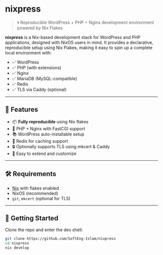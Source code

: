 # nixpress

> 🌀 Reproducible WordPress + PHP + Nginx development environment powered by Nix Flakes

**nixpress** is a Nix-based development stack for WordPress and PHP applications, designed with NixOS users in mind. It provides a declarative, reproducible setup using Nix Flakes, making it easy to spin up a complete local environment with:

- ✅ WordPress
- ✅ PHP (with extensions)
- ✅ Nginx
- ✅ MariaDB (MySQL-compatible)
- ✅ Redis
- ✅ TLS via Caddy (optional)

---

## 🚀 Features

- 📦 **Fully reproducible** using Nix flakes
- 🐘 PHP + Nginx with FastCGI support
- 📚 WordPress auto-installable setup
- 🧠 Redis for caching support
- 🔒 Optionally supports TLS using mkcert & Caddy
- 🔧 Easy to extend and customize

---

## 🛠 Requirements

- [Nix](https://nixos.org/download.html) with flakes enabled
- NixOS (recommended)
- `git`, `mkcert` (optional for TLS)

---

## 🔧 Getting Started

Clone the repo and enter the dev shell:

```bash
git clone https://github.com/SoftEng-Islam/nixpress
cd nixpress
nix develop
